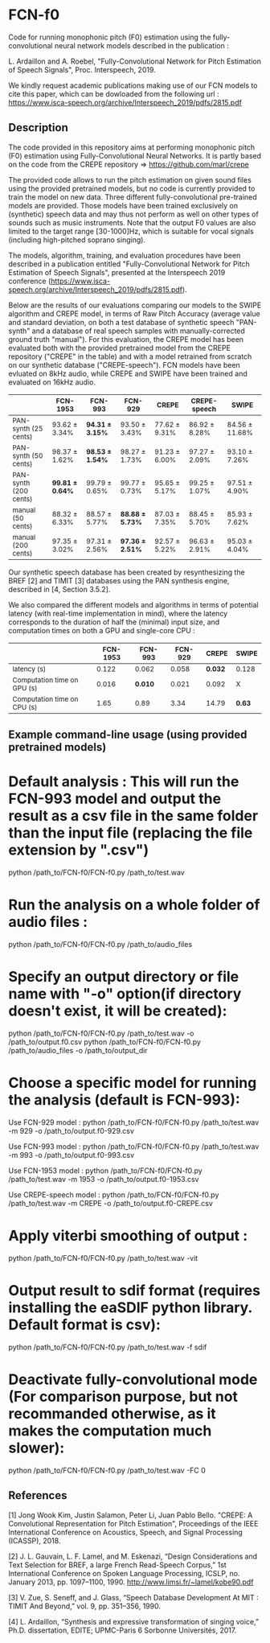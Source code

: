 # FCN-f0
Code for running monophonic pitch (F0) estimation using the fully-convolutional neural network models described in the publication :

L. Ardaillon and A. Roebel, "Fully-Convolutional Network for Pitch Estimation of Speech Signals", Proc. Interspeech, 2019.

We kindly request academic publications making use of our FCN models to cite this paper, which can be dowloaded from the following url : https://www.isca-speech.org/archive/Interspeech_2019/pdfs/2815.pdf

## Description
The code provided in this repository aims at performing monophonic pitch (F0) estimation using Fully-Convolutional Neural Networks. 
It is partly based on the code from the CREPE repository => https://github.com/marl/crepe

The provided code allows to run the pitch estimation on given sound files using the provided pretrained models, but no code is currently provided to train the model on new data.
Three different fully-convolutional pre-trained models are provided.
Those models have been trained exclusively on (synthetic) speech data and may thus not perform as well on other types of sounds such as music instruments. Note that the output F0 values are also limited to the target range [30-1000]Hz, which is suitable for vocal signals (including high-pitched soprano singing). 

The models, algorithm, training, and evaluation procedures have been described in a publication entitled "Fully-Convolutional Network for Pitch Estimation of Speech Signals", presented at the Interspeech 2019 conference (https://www.isca-speech.org/archive/Interspeech_2019/pdfs/2815.pdf).

Below are the results of our evaluations comparing our models to the SWIPE algorithm and CREPE model, in terms of Raw Pitch Accuracy (average value and standard deviation, on both a test database of synthetic speech "PAN-synth" and a database of real speech samples with manually-corrected ground truth "manual"). For this evaluation, the CREPE model has been evaluated both with the provided pretrained model from the CREPE repository ("CREPE" in the table) and with a model retrained from scratch on our synthetic database ("CREPE-speech"). FCN models have been evluated on 8kHz audio, while CREPE and SWIPE have been trained and evaluated on 16kHz audio.
<table>
    <thead>
        <tr>
            <th> </th>
            <th><sub>FCN-1953</sub></th>
            <th><sub>FCN-993</sub></th>
            <th><sub>FCN-929</sub></th>
            <th><sub>CREPE</sub></th>
            <th><sub>CREPE-speech</sub></th>
            <th><sub>SWIPE</sub></th>
        </tr>
    </thead>
    <tbody>
        <tr>
            <td><sub>PAN-synth (25 cents)</sub></td>
            <td><sub>93.62 &plusmn 3.34%</sub></td>
            <td><sub><strong>94.31 &plusmn 3.15%</strong></sub></td>
            <td><sub>93.50 &plusmn 3.43%</sub></td>
            <td><sub>77.62 &plusmn 9.31%</sub></td>
            <td><sub>86.92 &plusmn 8.28%</sub></td>
            <td><sub>84.56 &plusmn 11.68%</sub></td>
        </tr>        
        <tr>
            <td><sub>PAN-synth (50 cents)</sub></td>
            <td><sub>98.37 &plusmn 1.62%</sub></td>
            <td><sub><strong>98.53 &plusmn 1.54%</strong></sub></td>
            <td><sub>98.27 &plusmn 1.73%</sub></td>
            <td><sub>91.23 &plusmn 6.00%</sub></td>
            <td><sub>97.27 &plusmn 2.09%</sub></td>
            <td><sub>93.10 &plusmn 7.26%</sub></td>
        </tr>        
        <tr>
            <td><sub>PAN-synth (200 cents)</sub></td>
            <td><sub><strong>99.81 &plusmn 0.64%</strong></sub></td>
            <td><sub>99.79 &plusmn 0.65%</sub></td>
            <td><sub>99.77 &plusmn 0.73%</sub></td>
            <td><sub>95.65 &plusmn 5.17%</sub></td>
            <td><sub>99.25 &plusmn 1.07%</sub></td>
            <td><sub>97.51 &plusmn 4.90%</sub></td>
        </tr>        
        <tr>
            <td><sub>manual (50 cents)</sub></td>
            <td><sub>88.32 &plusmn 6.33%</sub></td>
            <td><sub>88.57 &plusmn 5.77%</sub></td>
            <td><sub><strong>88.88 &plusmn 5.73%</strong></sub></td>
            <td><sub>87.03 &plusmn 7.35%</sub></td>
            <td><sub>88.45 &plusmn 5.70%</sub></td>
            <td><sub>85.93 &plusmn 7.62%</sub></td>
        </tr>        
        <tr>
            <td><sub>manual (200 cents)</sub></td>
            <td><sub>97.35 &plusmn 3.02%</sub></td>
            <td><sub>97.31 &plusmn 2.56%</sub></td>
            <td><sub><strong>97.36 &plusmn 2.51%</strong></sub></td>
            <td><sub>92.57 &plusmn 5.22%</sub></td>
            <td><sub>96.63 &plusmn 2.91%</sub></td>
            <td><sub>95.03 &plusmn 4.04%</sub></td>
        </tr>
    </tbody>
</table>

Our synthetic speech database has been created by resynthesizing the BREF [2] and TIMIT [3] databases using the PAN synthesis engine, described in [4, Section 3.5.2].

We also compared the different models and algorithms in terms of potential latency (with real-time implementation in mind), where the latency corresponds to the duration of half the (minimal) input size, and computation times on both a GPU and single-core CPU :
<table>
    <thead>
        <tr>
            <th> </th>
            <th><sub>FCN-1953</sub></th>
            <th><sub>FCN-993</sub></th>
            <th><sub>FCN-929</sub></th>
            <th><sub>CREPE</sub></th>
            <th><sub>SWIPE</sub></th>
        </tr>
    </thead>
    <tbody>
        <tr>
            <td><sub>latency (s)</sub></td>
            <td><sub>0.122</sub></td>
            <td><sub>0.062</strong></sub></td>
            <td><sub>0.058</sub></td>
            <td><sub><strong>0.032</strong></sub></td>
            <td><sub>0.128</sub></td>
        </tr>        
        <tr>
            <td><sub>Computation time on GPU (s)</sub></td>
            <td><sub>0.016</sub></td>
            <td><sub><strong>0.010</sub></td>
            <td><sub>0.021</sub></td>
            <td><sub>0.092</sub></td>
            <td><sub>X</sub></td>
        </tr>        
        <tr>
            <td><sub>Computation time on CPU (s)</sub></td>
            <td><sub>1.65</sub></td>
            <td><sub>0.89</sub></td>
            <td><sub>3.34</sub></td>
            <td><sub>14.79</sub></td>
            <td><sub><strong>0.63</strong></sub></td>
        </tr>
    </tbody>
</table>

## Example command-line usage (using provided pretrained models)
# Default analysis : This will run the FCN-993 model and output the result as a csv file in the same folder than the input file (replacing the file extension by ".csv")
python /path_to/FCN-f0/FCN-f0.py /path_to/test.wav

# Run the analysis on a whole folder of audio files :
python /path_to/FCN-f0/FCN-f0.py /path_to/audio_files

# Specify an output directory or file name with "-o" option(if directory doesn't exist, it will be created):
python /path_to/FCN-f0/FCN-f0.py /path_to/test.wav -o /path_to/output.f0.csv
python /path_to/FCN-f0/FCN-f0.py /path_to/audio_files -o /path_to/output_dir

# Choose a specific model for running the analysis (default is FCN-993):
Use FCN-929 model :
python /path_to/FCN-f0/FCN-f0.py /path_to/test.wav -m 929 -o /path_to/output.f0-929.csv

Use FCN-993 model :
python /path_to/FCN-f0/FCN-f0.py /path_to/test.wav -m 993 -o /path_to/output.f0-993.csv

Use FCN-1953 model :
python /path_to/FCN-f0/FCN-f0.py /path_to/test.wav -m 1953 -o /path_to/output.f0-1953.csv

Use CREPE-speech model :
python /path_to/FCN-f0/FCN-f0.py /path_to/test.wav -m CREPE -o /path_to/output.f0-CREPE.csv

# Apply viterbi smoothing of output :
python /path_to/FCN-f0/FCN-f0.py /path_to/test.wav -vit

# Output result to sdif format (requires installing the eaSDIF python library. Default format is csv):
python /path_to/FCN-f0/FCN-f0.py /path_to/test.wav -f sdif

# Deactivate fully-convolutional mode (For comparison purpose, but not recommanded otherwise, as it makes the computation much slower):
python /path_to/FCN-f0/FCN-f0.py /path_to/test.wav -FC 0

## References
[1] Jong Wook Kim, Justin Salamon, Peter Li, Juan Pablo Bello. "CREPE: A Convolutional Representation for Pitch Estimation", Proceedings of the IEEE International Conference on Acoustics, Speech, and Signal Processing (ICASSP), 2018.

[2] J. L. Gauvain, L. F. Lamel, and M. Eskenazi, “Design Considerations and Text Selection for BREF, a large French Read-Speech Corpus,” 1st International Conference on Spoken Language Processing, ICSLP, no. January 2013, pp. 1097–1100, 1990. http://www.limsi.fr/~lamel/kobe90.pdf

[3] V. Zue, S. Seneff, and J. Glass, “Speech Database Development At MIT : TIMIT And Beyond,” vol. 9, pp. 351–356, 1990.

[4] L. Ardaillon, “Synthesis and expressive transformation of singing voice,” Ph.D. dissertation, EDITE; UPMC-Paris 6 Sorbonne Universités, 2017.
